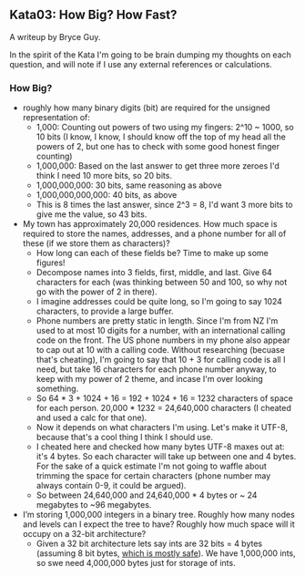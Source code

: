 ## Kata03: How Big? How Fast?

A writeup by Bryce Guy.

In the spirit of the Kata I'm going to be brain dumping my thoughts on each question, and will note if I use any external references or calculations.

### How Big?

- roughly how many binary digits (bit) are required for the unsigned representation of:
  - 1,000: Counting out powers of two using my fingers: 2^10 ~ 1000, so 10 bits (I know, I know, I should know off the top of my head all the powers of 2, but one has to check with some good honest finger counting)
  - 1,000,000: Based on the last answer to get three more zeroes I'd think I need 10 more bits, so 20 bits.
  - 1,000,000,000: 30 bits, same reasoning as above
  - 1,000,000,000,000: 40 bits, as above
  - This is 8 times the last answer, since 2^3 = 8, I'd want 3 more bits to give me the value, so 43 bits.
- My town has approximately 20,000 residences. How much space is required to store the names, addresses, and a phone number for all of these (if we store them as characters)?
  - How long can each of these fields be? Time to make up some figures!
  - Decompose names into 3 fields, first, middle, and last. Give 64 characters for each (was thinking between 50 and 100, so why not go with the power of 2 in there).
  - I imagine addresses could be quite long, so I'm going to say 1024 characters, to provide a large buffer.
  - Phone numbers are pretty static in length. Since I'm from NZ I'm used to at most 10 digits for a number, with an international calling code on the front. The US phone numbers in my phone also appear to cap out at 10 with a calling code. Without researching (becuase that's cheating), I'm going to say that 10 + 3 for calling code is all I need, but take 16 characters for each phone number anyway, to keep with my power of 2 theme, and incase I'm over looking something.
  - So 64 * 3 + 1024 + 16 = 192 + 1024 + 16 = 1232 characters of space for each person. 20,000 * 1232 = 24,640,000 characters (I cheated and used a calc for that one).
  - Now it depends on what characters I'm using. Let's make it UTF-8, because that's a cool thing I think I should use.
  - I cheated here and checked how many bytes UTF-8 maxes out at: it's 4 bytes. So each character will take up between one and 4 bytes. For the sake of a quick estimate I'm not going to waffle about trimming the space for certain characters (phone number may always contain 0-9, it could be argued).
  - So between 24,640,000 and 24,640,000 * 4 bytes or ~ 24 megabytes to ~96 megabytes.
- I’m storing 1,000,000 integers in a binary tree. Roughly how many nodes and levels can I expect the tree to have? Roughly how much space will it occupy on a 32-bit architecture?
  - Given a 32 bit architecture lets say ints are 32 bits = 4 bytes (assuming 8 bit bytes, [which is mostly safe](https://isocpp.org/wiki/faq/intrinsic-types#very-large-bytes)). We have 1,000,000 ints, so swe need 4,000,000 bytes just for storage of ints.
